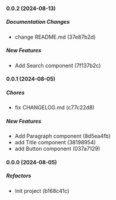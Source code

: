 #### 0.0.2 (2024-08-13)

##### Documentation Changes

- change README.md (37e87b2d)

##### New Features

- Add Search component (7f137b2c)

#### 0.0.1 (2024-08-05)

##### Chores

- fix CHANGELOG.md (c77c22d8)

##### New Features

- Add Paragraph component (8d5ea4fb)
- add Title component (38198954)
- add Button component (037a7129)

#### 0.0.0 (2024-08-05)

##### Refactors

- Init project (b168c41c)

